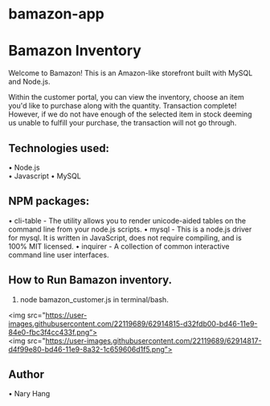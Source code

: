 # bamazon-app

# Bamazon Inventory

Welcome to Bamazon! This is an Amazon-like storefront built with MySQL and Node.js. 

Within the customer portal, you can view the inventory, choose an item you'd like to purchase
along with the quantity. Transaction complete! However, if we do not have enough 
of the selected item in stock deeming us unable to fulfill your purchase, the transaction 
will not go through.  

## Technologies used:
•	Node.js  
•	Javascript 
•	MySQL 


## NPM packages:
•	cli-table - The utility allows you to render unicode-aided tables on the command line from your node.js scripts.
•	mysql - This is a node.js driver for mysql. It is written in JavaScript, does not require compiling, and is 100% MIT licensed.
•	inquirer - A collection of common interactive command line user interfaces.

## How to Run Bamazon inventory.  

1. node bamazon_customer.js  in terminal/bash.  

<img src="https://user-images.githubusercontent.com/22119689/62914815-d32fdb00-bd46-11e9-84e0-fbc3f4cc433f.png”>  
<img src="https://user-images.githubusercontent.com/22119689/62914817-d4f99e80-bd46-11e9-8a32-1c659606d1f5.png”>

  
## Author
•	Nary Hang
